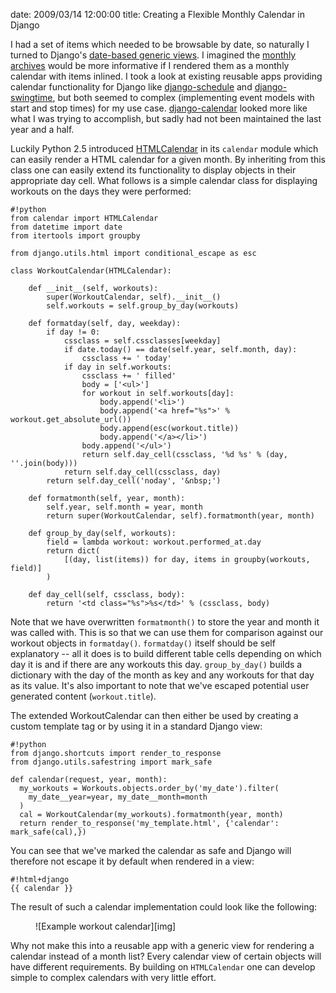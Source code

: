 date: 2009/03/14 12:00:00
title: Creating a Flexible Monthly Calendar in Django

I had a set of items which needed to be browsable by date, so naturally I
turned to Django's [date-based generic views][dbg]. I imagined the
[monthly archives][mag] would be more informative if I rendered them as a
monthly calendar with items inlined. I took a look at existing
reusable apps providing calendar functionality for Django like
[django-schedule][dsc] and
[django-swingtime][dsw], but both seemed to complex (implementing event models
with start and stop times) for my use case. [django-calendar][dca] looked more
like what I was trying to accomplish, but sadly had not been maintained the
last year and a half.

Luckily Python 2.5 introduced [HTMLCalendar][phc] in its `calendar` module
which can easily render a HTML calendar for a given month. By inheriting from
this class one can easily extend its functionality to display objects in their
appropriate day cell. What follows is a simple calendar class for displaying
workouts on the days they were performed:

    #!python
    from calendar import HTMLCalendar
    from datetime import date
    from itertools import groupby

    from django.utils.html import conditional_escape as esc

    class WorkoutCalendar(HTMLCalendar):

        def __init__(self, workouts):
            super(WorkoutCalendar, self).__init__()
            self.workouts = self.group_by_day(workouts)

        def formatday(self, day, weekday):
            if day != 0:
                cssclass = self.cssclasses[weekday]
                if date.today() == date(self.year, self.month, day):
                    cssclass += ' today'
                if day in self.workouts:
                    cssclass += ' filled'
                    body = ['<ul>']
                    for workout in self.workouts[day]:
                        body.append('<li>')
                        body.append('<a href="%s">' % workout.get_absolute_url())
                        body.append(esc(workout.title))
                        body.append('</a></li>')
                    body.append('</ul>')
                    return self.day_cell(cssclass, '%d %s' % (day, ''.join(body)))
                return self.day_cell(cssclass, day)
            return self.day_cell('noday', '&nbsp;')

        def formatmonth(self, year, month):
            self.year, self.month = year, month
            return super(WorkoutCalendar, self).formatmonth(year, month)

        def group_by_day(self, workouts):
            field = lambda workout: workout.performed_at.day
            return dict(
                [(day, list(items)) for day, items in groupby(workouts, field)]
            )

        def day_cell(self, cssclass, body):
            return '<td class="%s">%s</td>' % (cssclass, body)

Note that we have overwritten `formatmonth()` to store the year and month it was
called with. This is so that we can use them for comparison against our workout
objects in `formatday()`. `formatday()` itself should be self explanatory -- all
it does is to build different table cells depending on which day it is and if
there are any workouts this day. `group_by_day()` builds a dictionary with the
day of the month as key and any workouts for that day as its value.
It's also important to note that we've escaped potential user generated content
(`workout.title`).

The extended WorkoutCalendar can then either be used by creating a custom
template tag or by using it in a standard Django view:

    #!python
    from django.shortcuts import render_to_response
    from django.utils.safestring import mark_safe

    def calendar(request, year, month):
      my_workouts = Workouts.objects.order_by('my_date').filter(
        my_date__year=year, my_date__month=month
      )
      cal = WorkoutCalendar(my_workouts).formatmonth(year, month)
      return render_to_response('my_template.html', {'calendar': mark_safe(cal),})

You can see that we've marked the calendar as safe and Django will therefore
not escape it by default when rendered in a view:

    #!html+django
    {{ calendar }}

The result of such a calendar implementation could look like the
following:

<figure>
![Example workout calendar][img]
</figure>

Why not make this into a reusable app with a generic view for rendering
a calendar instead of a month list? Every calendar view of certain
objects will have different requirements. By building on `HTMLCalendar` one
can develop simple to complex calendars with very little effort.


[dbg]: http://docs.djangoproject.com/en/dev/ref/generic-views/#date-based-generic-views
[mag]: http://docs.djangoproject.com/en/dev/ref/generic-views/#django-views-generic-date-based-archive-month
[dsc]: http://code.google.com/p/django-schedule/
[dsw]: http://code.google.com/p/django-swingtime/
[dca]: http://code.google.com/p/django-calendar/
[phc]: http://docs.python.org/library/calendar.html#calendar.HTMLCalendar
[img]: /media/img/workout.calendar.png
